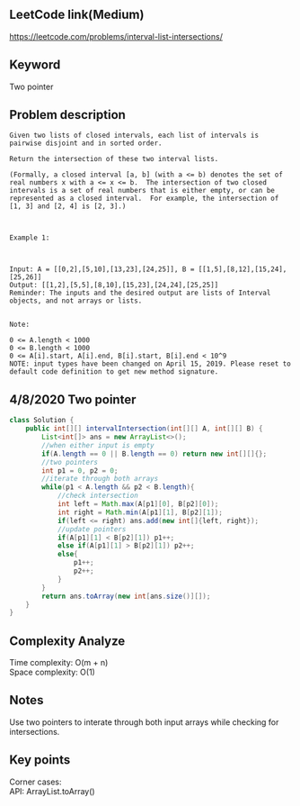 ## LeetCode link(Medium)
https://leetcode.com/problems/interval-list-intersections/

## Keyword
Two pointer

## Problem description
```
Given two lists of closed intervals, each list of intervals is pairwise disjoint and in sorted order.

Return the intersection of these two interval lists.

(Formally, a closed interval [a, b] (with a <= b) denotes the set of real numbers x with a <= x <= b.  The intersection of two closed intervals is a set of real numbers that is either empty, or can be represented as a closed interval.  For example, the intersection of [1, 3] and [2, 4] is [2, 3].)

 

Example 1:



Input: A = [[0,2],[5,10],[13,23],[24,25]], B = [[1,5],[8,12],[15,24],[25,26]]
Output: [[1,2],[5,5],[8,10],[15,23],[24,24],[25,25]]
Reminder: The inputs and the desired output are lists of Interval objects, and not arrays or lists.
 

Note:

0 <= A.length < 1000
0 <= B.length < 1000
0 <= A[i].start, A[i].end, B[i].start, B[i].end < 10^9
NOTE: input types have been changed on April 15, 2019. Please reset to default code definition to get new method signature.
```

## 4/8/2020 Two pointer

```java
class Solution {
    public int[][] intervalIntersection(int[][] A, int[][] B) {
        List<int[]> ans = new ArrayList<>();
        //when either input is empty
        if(A.length == 0 || B.length == 0) return new int[][]{};
        //two pointers
        int p1 = 0, p2 = 0;
        //iterate through both arrays
        while(p1 < A.length && p2 < B.length){
            //check intersection
            int left = Math.max(A[p1][0], B[p2][0]);
            int right = Math.min(A[p1][1], B[p2][1]);
            if(left <= right) ans.add(new int[]{left, right});
            //update pointers
            if(A[p1][1] < B[p2][1]) p1++;
            else if(A[p1][1] > B[p2][1]) p2++;
            else{
                p1++;
                p2++;
            }
        }
        return ans.toArray(new int[ans.size()][]);
    }
}
```
## Complexity Analyze
Time complexity: O(m + n)\
Space complexity: O(1)

## Notes
Use two pointers to interate through both input arrays while checking for intersections.

## Key points
Corner cases: \
API: ArrayList.toArray()
